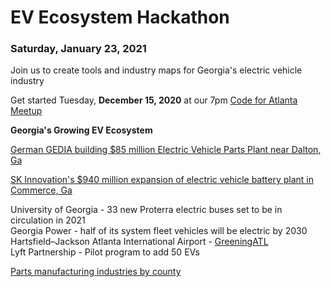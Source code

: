 
# EV Ecosystem Hackathon

### Saturday, January 23, 2021

Join us to create tools and industry maps for Georgia's electric vehicle industry  

Get started Tuesday, <b>December 15, 2020</b> at our 7pm <a href="https://www.meetup.com/codeforatlanta/">Code for Atlanta Meetup</a><br>


<b>Georgia's Growing EV Ecosystem</b>  

[German GEDIA building $85 million Electric Vehicle Parts Plant near Dalton, Ga](https://www.bizjournals.com/atlanta/news/2020/07/29/gedia-automotive-group-plant-dalton-georgia.html)  

[SK Innovation's $940 million expansion of electric vehicle battery plant in Commerce, Ga](https://www.bizjournals.com/atlanta/news/2020/06/30/sk-innovation-georgia-electric-vehicle-plant.html)  

University of Georgia - 33 new Proterra electric buses set to be in circulation in 2021  
Georgia Power - half of its system fleet vehicles will be electric by 2030  
Hartsfield–Jackson Atlanta International Airport - [GreeningATL](https://www.17sustainabledevelopmentgoals.org/greeningatl-the-most-resilient-airport-globally/)  
Lyft Partnership - Pilot program to add 50 EVs  

<a href="../../../localsite/info/#go=parts&show=counties">Parts manufacturing industries by county</a>


<!--
Georgia Labor Market Explorer
https://explorer.gdol.ga.gov/vosnet/Logoff.aspx?Displayonly=1&utype=L&plang=E
-->

